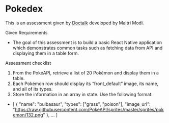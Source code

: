 # Pokedex #
This is an assessment given by [Doctalk](https://doctalk.com/) developed by Maitri Modi.

Given Requirements

- The goal of this assessment is to build a basic React Native application which demonstrates common tasks such as fetching data from API and displaying them in a table form.

Assessment checklist

1. From the PokéAPI, retrieve a list of 20 Pokémon and display them in a table.
2. Each Pokémon row should display its “front_default” image, its name, and all of its types.
3. Store the information in an array in state. Use the following format:
  - [
      {
      "name": "bulbasaur",
      "types": ["grass", "poison"],
      "image_url": "https://raw.githubusercontent.com/PokeAPI/sprites/master/sprites/pokemon/132.png"
      },
      ...
     ]
